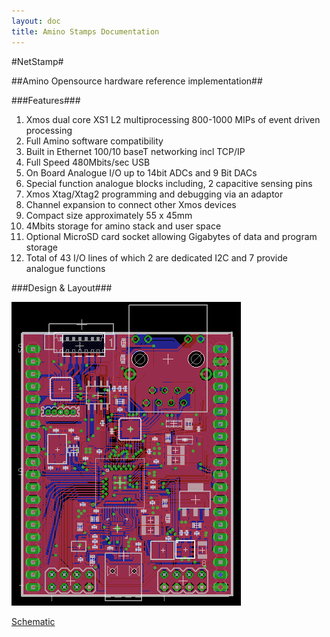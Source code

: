 ```yaml
---
layout: doc
title: Amino Stamps Documentation
---
```


#NetStamp#

##Amino Opensource hardware reference implementation##

###Features###

1. Xmos dual core XS1 L2 multiprocessing 800-1000 MIPs of event driven processing
2. Full Amino software compatibility
3. Built in Ethernet 100/10 baseT networking incl TCP/IP
4. Full Speed 480Mbits/sec USB
5. On Board Analogue I/O up to 14bit ADCs and 9 Bit DACs
6. Special function analogue blocks including, 2 capacitive sensing pins
7. Xmos Xtag/Xtag2 programming and debugging via an adaptor
8. Channel expansion to connect other Xmos devices
9. Compact size approximately 55 x 45mm
10. 4Mbits storage for amino stack and user space
11. Optional MicroSD card socket allowing Gigabytes of data and program storage
12. Total of 43 I/O lines of which 2 are dedicated I2C and 7 provide analogue functions

###Design & Layout###

![NetStamp](stamp/stamp-pcb.png)


[Schematic](stamp/NetStamp.pdf)
